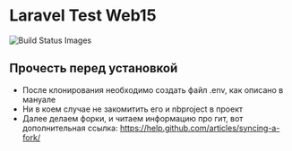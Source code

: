# Laravel Test Web15
<img title="Build Status Images" src="https://travis-ci.org/malinink/LaravelTestWeb15.svg">

## Прочесть перед установкой

* После клонирования необходимо создать файл .env, как описано в мануале
* Ни в коем случае не закомитить его и nbproject в проект
* Далее делаем форки, и читаем информацию про гит, вот дополнительная ссылка: https://help.github.com/articles/syncing-a-fork/ 



